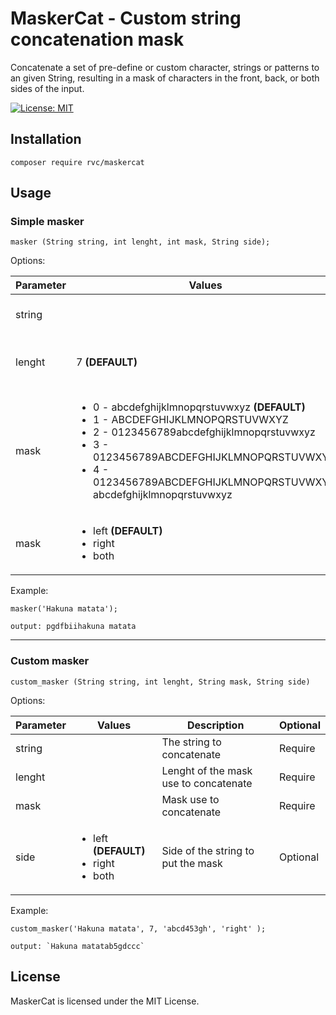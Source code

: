 # MaskerCat - Custom string concatenation mask
Concatenate a set of pre-define or custom character, strings or patterns to an given String, resulting in a mask of characters in the front, back, or both sides of the input.

[![License: MIT](https://img.shields.io/badge/License-MIT-yellow.svg)](https://opensource.org/licenses/MIT)

## Installation
`composer require rvc/maskercat`

## Usage

### Simple masker

`masker (String string, int lenght, int mask, String side);`


Options:

<table>
 <thead>
  <tr> 
   <th>Parameter</th> 
   <th>Values</th>
   <th>Description</th>
   <th>Optional</th>
  </tr>
 </thead> 
<tbody>
  
  <tr>
    <td>string</td>
    <td></td>
    <td>The string to concatenate</td>
    <td>Require</td>
  </tr>

  <tr>
    <td>lenght</td>
    <td>7 <b>(DEFAULT)</b></td>
    <td>Lenght of the mask use to concatenate</td>
    <td>Optional</td>
  </tr>

  <tr>
    <td>mask</td>
    <td>
     <ul>
           <li>0 - abcdefghijklmnopqrstuvwxyz <b>(DEFAULT)</b> </li>
           <li>1 - ABCDEFGHIJKLMNOPQRSTUVWXYZ</li>
           <li>2 - 0123456789abcdefghijklmnopqrstuvwxyz</li>
           <li>3 - 0123456789ABCDEFGHIJKLMNOPQRSTUVWXYZ</li>
           <li>4 - 0123456789ABCDEFGHIJKLMNOPQRSTUVWXYZ
                   abcdefghijklmnopqrstuvwxyz
           </li> 
     </ul>
    </td>
    <td>Mask use to concatenate</td>
    <td>Optional</td>
  </tr>

  <tr>
    <td>mask</td>
    <td>
     <ul>
           <li>left <b>(DEFAULT)</b></li>
           <li>right</li>
           <li>both</li>
     </ul>
    </td>
    <td>Side of the string to put the mask</td>
    <td>Optional</td>
  </tr>

</tbody> 
</table>

Example:
  ```
  masker('Hakuna matata');

  output: pgdfbiihakuna matata
  ```

<hr>
 
### Custom masker

`custom_masker (String string, int lenght, String mask, String side)`

Options:

<table>
 <thead>
  <tr> 
   <th>Parameter</th> 
   <th>Values</th>
   <th>Description</th>
   <th>Optional</th>
  </tr>
 </thead> 
<tbody>
  
  <tr>
    <td>string</td>
    <td></td>
    <td>The string to concatenate</td>
    <td>Require</td>
  </tr>

  <tr>
    <td>lenght</td>
    <td></td>
    <td>Lenght of the mask use to concatenate</td>
    <td>Require</td>
  </tr>

  <tr>
    <td>mask</td>
    <td></td>
    <td>Mask use to concatenate</td>
    <td>Require</td>
  </tr>

  <tr>
    <td>side</td>
    <td>
     <ul>
           <li>left <b>(DEFAULT)</b></li>
           <li>right</li>
           <li>both</li>
     </ul>
    </td>
    <td>Side of the string to put the mask</td>
    <td>Optional</td>
  </tr>

</tbody> 
</table>


Example:
```
custom_masker('Hakuna matata', 7, 'abcd453gh', 'right' );

output: `Hakuna matatab5gdccc`
```

## License
MaskerCat is licensed under the MIT License.










